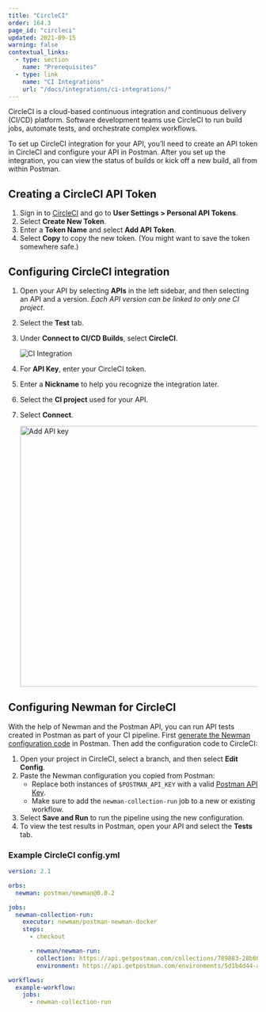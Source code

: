 ```yaml
---
title: "CircleCI"
order: 164.3
page_id: "circleci"
updated: 2021-09-15
warning: false
contextual_links:
  - type: section
    name: "Prerequisites"
  - type: link
    name: "CI Integrations"
    url: "/docs/integrations/ci-integrations/"
---
```


CircleCI is a cloud-based continuous integration and continuous delivery (CI/CD) platform. Software development teams use CircleCI to run build jobs, automate tests, and orchestrate complex workflows.

To set up CircleCI integration for your API, you’ll need to create an API token in CircleCI and configure your API in Postman. After you set up the integration, you can view the status of builds or kick off a new build, all from within Postman.

## Creating a CircleCI API Token

1. Sign in to [CircleCI](https://app.circleci.com/settings/user/tokens) and go to **User Settings > Personal API Tokens**.
1. Select **Create New Token**.
1. Enter a **Token Name** and select **Add API Token**.
1. Select **Copy** to copy the new token. (You might want to save the token somewhere safe.)

## Configuring CircleCI integration

1. Open your API by selecting **APIs** in the left sidebar, and then selecting an API and a version. *Each API version can be linked to only one CI project*.
1. Select the **Test** tab.
1. Under **Connect to CI/CD Builds**, select **CircleCI**.

    ![CI Integration](https://assets.postman.com/postman-docs/ci-add-integration-v9.jpg)

1. For **API Key**, enter your CircleCI token.
1. Enter a **Nickname** to help you recognize the integration later.
1. Select the **CI project** used for your API.
1. Select **Connect**.

    <img alt="Add API key" src="https://assets.postman.com/postman-docs/circleci-connect-project-v9.jpg" width="527px">

## Configuring Newman for CircleCI

With the help of Newman and the Postman API, you can run API tests created in Postman as part of your CI pipeline. First [generate the Newman configuration code](/docs/integrations/ci-integrations/#configuring-newman-for-ci) in Postman. Then add the configuration code to CircleCI:

1. Open your project in CircleCI, select a branch, and then select **Edit Config**.
1. Paste the Newman configuration you copied from Postman:
    * Replace both instances of `$POSTMAN_API_KEY` with a valid [Postman API Key](/docs/developer/intro-api/#generating-a-postman-api-key).
    * Make sure to add the `newman-collection-run` job to a new or existing workflow.
1. Select **Save and Run** to run the pipeline using the new configuration.
1. To view the test results in Postman, open your API and select the **Tests** tab.

### Example CircleCI config.yml

```yaml
version: 2.1

orbs:
  newman: postman/newman@0.0.2

jobs:
  newman-collection-run:
    executor: newman/postman-newman-docker
    steps:
      - checkout

      - newman/newman-run:
        collection: https://api.getpostman.com/collections/789883-28b680e3-eb56-4135-8f4c-de01a6e494e9?apikey=$POSTMAN_API_KEY
        environment: https://api.getpostman.com/environments/5d1b4d44-ac1e-4eb6-9062-b28cd96333a4?apikey=$POSTMAN_API_KEY

workflows:
  example-workflow:
    jobs:
      - newman-collection-run

```

